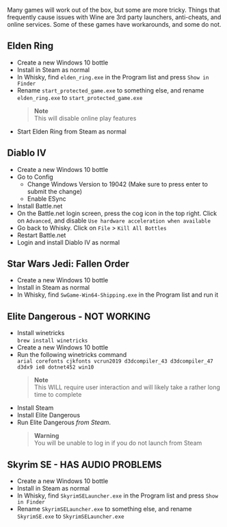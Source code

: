 Many games will work out of the box, but some are more tricky. Things that frequently cause issues with Wine are 3rd party launchers, anti-cheats, and online services. Some of these games have workarounds, and some do not.

## Elden Ring
- Create a new Windows 10 bottle
- Install in Steam as normal
- In Whisky, find `elden_ring.exe` in the Program list and press `Show in Finder`
- Rename `start_protected_game.exe` to something else, and rename `elden_ring.exe` to `start_protected_game.exe`
  > **Note**\
  > This will disable online play features
- Start Elden Ring from Steam as normal

## Diablo IV
- Create a new Windows 10 bottle
- Go to Config
  - Change Windows Version to 19042 (Make sure to press enter to submit the change)
  - Enable ESync
- Install Battle.net
- On the Battle.net login screen, press the cog icon in the top right. Click on `Advanced`, and disable `Use hardware acceleration when available`
- Go back to Whisky. Click on `File` > `Kill All Bottles`
- Restart Battle.net
- Login and install Diablo IV as normal

## Star Wars Jedi: Fallen Order
- Create a new Windows 10 bottle
- Install in Steam as normal
- In Whisky, find `SwGame-Win64-Shipping.exe` in the Program list and run it

## Elite Dangerous - NOT WORKING
- Install winetricks\
  `brew install winetricks`
- Create a new Windows 10 bottle
- Run the following winetricks command\
  `arial corefonts cjkfonts vcrun2019 d3dcompiler_43 d3dcompiler_47 d3dx9 ie8 dotnet452 win10`
  > **Note**\
  > This WILL require user interaction and will likely take a rather long time to complete
- Install Steam
- Install Elite Dangerous
- Run Elite Dangerous *from Steam*.
  > **Warning**\
  > You will be unable to log in if you do not launch from Steam

## Skyrim SE - HAS AUDIO PROBLEMS
- Create a new Windows 10 bottle
- Install in Steam as normal
- In Whisky, find `SkyrimSELauncher.exe` in the Program list and press `Show in Finder`
- Rename `SkyrimSELauncher.exe` to something else, and rename `SkyrimSE.exe` to `SkyrimSELauncher.exe`